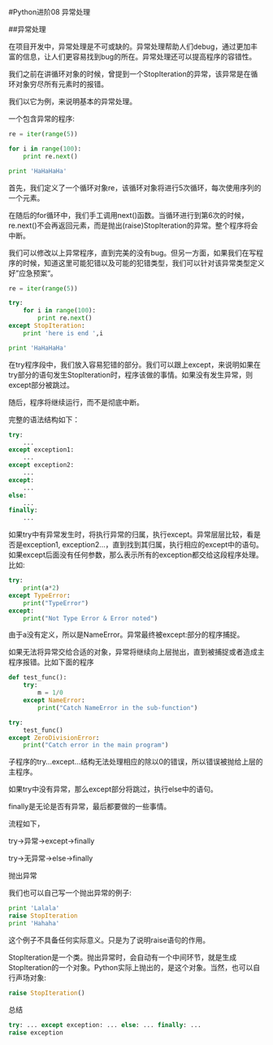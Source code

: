 #Python进阶08 异常处理


 

##异常处理

在项目开发中，异常处理是不可或缺的。异常处理帮助人们debug，通过更加丰富的信息，让人们更容易找到bug的所在。异常处理还可以提高程序的容错性。

我们之前在讲循环对象的时候，曾提到一个StopIteration的异常，该异常是在循环对象穷尽所有元素时的报错。

我们以它为例，来说明基本的异常处理。

一个包含异常的程序:
```python
re = iter(range(5))

for i in range(100):
    print re.next()

print 'HaHaHaHa'
```
首先，我们定义了一个循环对象re，该循环对象将进行5次循环，每次使用序列的一个元素。

在随后的for循环中，我们手工调用next()函数。当循环进行到第6次的时候，re.next()不会再返回元素，而是抛出(raise)StopIteration的异常。整个程序将会中断。

 

我们可以修改以上异常程序，直到完美的没有bug。但另一方面，如果我们在写程序的时候，知道这里可能犯错以及可能的犯错类型，我们可以针对该异常类型定义好”应急预案“。
```python
re = iter(range(5))

try:
    for i in range(100):
        print re.next()
except StopIteration:
    print 'here is end ',i

print 'HaHaHaHa'
```
在try程序段中，我们放入容易犯错的部分。我们可以跟上except，来说明如果在try部分的语句发生StopIteration时，程序该做的事情。如果没有发生异常，则except部分被跳过。

随后，程序将继续运行，而不是彻底中断。

 

完整的语法结构如下：

```python
try:
    ...
except exception1:
    ...
except exception2:
    ...
except:
    ...
else:
    ...
finally:
    ...
```
 

如果try中有异常发生时，将执行异常的归属，执行except。异常层层比较，看是否是exception1, exception2...，直到找到其归属，执行相应的except中的语句。如果except后面没有任何参数，那么表示所有的exception都交给这段程序处理。比如:
```python
try:
    print(a*2)
except TypeError:
    print("TypeError")
except:
    print("Not Type Error & Error noted")
```
由于a没有定义，所以是NameError。异常最终被except:部分的程序捕捉。

 

如果无法将异常交给合适的对象，异常将继续向上层抛出，直到被捕捉或者造成主程序报错。比如下面的程序

```python
def test_func():
    try:
        m = 1/0
    except NameError:
        print("Catch NameError in the sub-function")

try:
    test_func()
except ZeroDivisionError:
    print("Catch error in the main program")
```
子程序的try...except...结构无法处理相应的除以0的错误，所以错误被抛给上层的主程序。

 

如果try中没有异常，那么except部分将跳过，执行else中的语句。

finally是无论是否有异常，最后都要做的一些事情。

流程如下，

try->异常->except->finally

try->无异常->else->finally

 

抛出异常

我们也可以自己写一个抛出异常的例子:
```python
print 'Lalala'
raise StopIteration
print 'Hahaha'
```
这个例子不具备任何实际意义。只是为了说明raise语句的作用。

StopIteration是一个类。抛出异常时，会自动有一个中间环节，就是生成StopIteration的一个对象。Python实际上抛出的，是这个对象。当然，也可以自行声场对象:
```python
raise StopIteration()
``` 

总结
```python
try: ... except exception: ... else: ... finally: ...
raise exception
```

